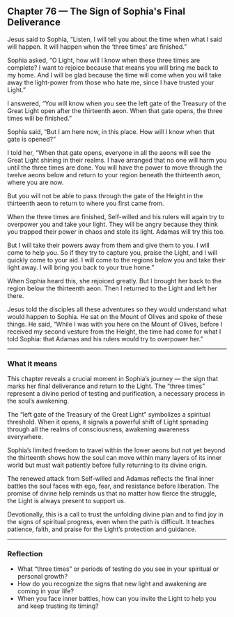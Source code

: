 ## Chapter 76 — The Sign of Sophia's Final Deliverance

Jesus said to Sophia, “Listen, I will tell you about the time when what I said will happen. It will happen when the ‘three times’ are finished.”

Sophia asked, “O Light, how will I know when these three times are complete? I want to rejoice because that means you will bring me back to my home. And I will be glad because the time will come when you will take away the light-power from those who hate me, since I have trusted your Light.”

I answered, “You will know when you see the left gate of the Treasury of the Great Light open after the thirteenth aeon. When that gate opens, the three times will be finished.”

Sophia said, “But I am here now, in this place. How will I know when that gate is opened?”

I told her, “When that gate opens, everyone in all the aeons will see the Great Light shining in their realms. I have arranged that no one will harm you until the three times are done. You will have the power to move through the twelve aeons below and return to your region beneath the thirteenth aeon, where you are now.

But you will not be able to pass through the gate of the Height in the thirteenth aeon to return to where you first came from.

When the three times are finished, Self-willed and his rulers will again try to overpower you and take your light. They will be angry because they think you trapped their power in chaos and stole its light. Adamas will try this too.

But I will take their powers away from them and give them to you. I will come to help you. So if they try to capture you, praise the Light, and I will quickly come to your aid. I will come to the regions below you and take their light away. I will bring you back to your true home.”

When Sophia heard this, she rejoiced greatly. But I brought her back to the region below the thirteenth aeon. Then I returned to the Light and left her there.

Jesus told the disciples all these adventures so they would understand what would happen to Sophia. He sat on the Mount of Olives and spoke of these things. He said, “While I was with you here on the Mount of Olives, before I received my second vesture from the Height, the time had come for what I told Sophia: that Adamas and his rulers would try to overpower her.”

---

### What it means

This chapter reveals a crucial moment in Sophia’s journey — the sign that marks her final deliverance and return to the Light. The “three times” represent a divine period of testing and purification, a necessary process in the soul’s awakening.

The “left gate of the Treasury of the Great Light” symbolizes a spiritual threshold. When it opens, it signals a powerful shift of Light spreading through all the realms of consciousness, awakening awareness everywhere.

Sophia’s limited freedom to travel within the lower aeons but not yet beyond the thirteenth shows how the soul can move within many layers of its inner world but must wait patiently before fully returning to its divine origin.

The renewed attack from Self-willed and Adamas reflects the final inner battles the soul faces with ego, fear, and resistance before liberation. The promise of divine help reminds us that no matter how fierce the struggle, the Light is always present to support us.

Devotionally, this is a call to trust the unfolding divine plan and to find joy in the signs of spiritual progress, even when the path is difficult. It teaches patience, faith, and praise for the Light’s protection and guidance.

---

### Reflection

* What “three times” or periods of testing do you see in your spiritual or personal growth?
* How do you recognize the signs that new light and awakening are coming in your life?
* When you face inner battles, how can you invite the Light to help you and keep trusting its timing?
